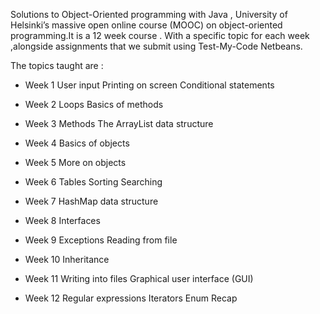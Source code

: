 Solutions to Object-Oriented programming with Java , University of Helsinki’s massive open online course (MOOC) on object-oriented programming.It is a 12 week course . With a specific topic for each week ,alongside assignments that we submit using Test-My-Code Netbeans.

The topics taught are :

- Week 1
User input
Printing on screen
Conditional statements

- Week 2
Loops
Basics of methods

- Week 3
Methods
The ArrayList data structure

- Week 4
Basics of objects

- Week 5
More on objects

 - Week 6
Tables
Sorting
Searching

 - Week 7
HashMap data structure

  - Week 8
Interfaces

 - Week 9
Exceptions
Reading from file

-  Week 10
Inheritance

 - Week 11
Writing into files
Graphical user interface (GUI)

 - Week 12
Regular expressions
Iterators
Enum
Recap
